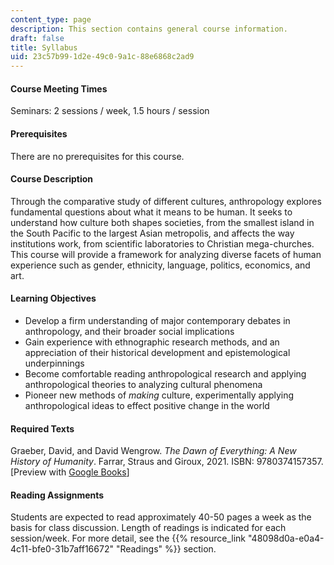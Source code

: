 ```yaml
---
content_type: page
description: This section contains general course information.
draft: false
title: Syllabus
uid: 23c57b99-1d2e-49c0-9a1c-88e6868c2ad9
---
```

#### Course Meeting Times

Seminars: 2 sessions / week, 1.5 hours / session

#### Prerequisites

There are no prerequisites for this course.

#### Course Description

Through the comparative study of different cultures, anthropology explores fundamental questions about what it means to be human. It seeks to understand how culture both shapes societies, from the smallest island in the South Pacific to the largest Asian metropolis, and affects the way institutions work, from scientific laboratories to Christian mega-churches. This course will provide a framework for analyzing diverse facets of human experience such as gender, ethnicity, language, politics, economics, and art.

#### Learning Objectives

- Develop a firm understanding of major contemporary debates in anthropology, and their broader social implications
- Gain experience with ethnographic research methods, and an appreciation of their historical development and epistemological underpinnings
- Become comfortable reading anthropological research and applying anthropological theories to analyzing cultural phenomena
- Pioneer new methods of *making* culture, experimentally applying anthropological ideas to effect positive change in the world

#### Required Texts

Graeber, David, and David Wengrow. *The Dawn of Everything: A New History of Humanity*. Farrar, Straus and Giroux, 2021. ISBN: ‎9780374157357. \[Preview with [Google Books](https://www.google.com/books/edition/The_Dawn_of_Everything/9xkQEAAAQBAJ?hl=en&gbpv=1)\]

#### Reading Assignments

Students are expected to read approximately 40-50 pages a week as the basis for class discussion. Length of readings is indicated for each session/week. For more detail, see the {{% resource_link "48098d0a-e0a4-4c11-bfe0-31b7aff16672" "Readings" %}} section.